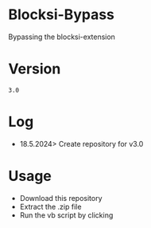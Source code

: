 # Blocksi-Bypass
Bypassing the blocksi-extension
# Version
```3.0```
# Log
- 18.5.2024> Create repository for v3.0
# Usage
- Download this repository
- Extract the .zip file
- Run the vb script by clicking

